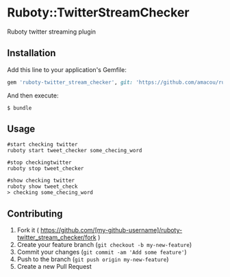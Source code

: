 # Ruboty::TwitterStreamChecker

Ruboty twitter streaming plugin

## Installation

Add this line to your application's Gemfile:

```ruby
gem 'ruboty-twitter_stream_checker', git: 'https://github.com/amacou/ruboty-twitter_stream_checker'
```

And then execute:

    $ bundle

## Usage

```
#start checking twitter
ruboty start tweet_checker some_checing_word

#stop checkingtwitter
ruboty stop tweet_checker

#show checking twitter
ruboty show tweet_check
> checking some_checing_word
```

## Contributing

1. Fork it ( https://github.com/[my-github-username]/ruboty-twitter_stream_checker/fork )
2. Create your feature branch (`git checkout -b my-new-feature`)
3. Commit your changes (`git commit -am 'Add some feature'`)
4. Push to the branch (`git push origin my-new-feature`)
5. Create a new Pull Request
